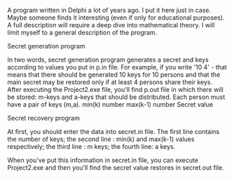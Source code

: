 A program written in Delphi a lot of years ago.
I put it here just in case. Maybe someone finds it interesting (even if only for educational purposes).
A full description will require a deep dive into mathematical theory. I will limit myself to a general description of the program.

Secret generation program 

In two words, secret generation program generates a secret and keys according to values you put in p.in file.
For example, if you write '10 4' - that means that there should be generated 10 keys for 10 persons and that the main secret may be restored only if at least 4 persons share their keys.
After executing the Project2.exe file, you'll find p.out file in which there will be stored:
 m-keys and a-keys that should be distributed. Each person must have a pair of keys (m,a).
 min(k) number
 max(k-1) number
 Secret value
 
 
Secret recovery program
 
 At first, you should enter the data into secret.in file.
 The first line contains the number of keys;
 the second line : min(k) and max(k-1) values respectively;
 the third line : m keys;
 the fourth line: a keys.
 
 When you've put this information in secret.in file, you can execute Project2.exe and then you'll find the secret value restores in secret.out file.
 